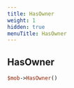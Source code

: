 ```yaml
---
title: HasOwner
weight: 1
hidden: true
menuTitle: HasOwner
---
```

## HasOwner
```perl
$mob->HasOwner()
```